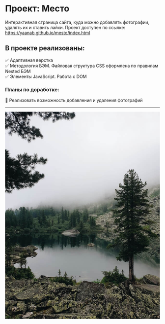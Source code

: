 # Проект: Место
Интерактивная страница сайта, куда можно добавлять фотографии, удалять их и ставить лайки.
Проект доступен по ссылке:
https://yaanab.github.io/mesto/index.html

## В проекте реализованы:
:white_check_mark: Адаптивная верстка<br>
:white_check_mark: Методология БЭМ. Файловая структура CSS оформлена по правилам Nested БЭМ <br>
:white_check_mark: Элементы JavaScript. Работа с DOM<br>

### Планы по доработке:
:black_square_button: Реализовать возможность добавления и удаления фотографий<br>
___
![](./images/krasnoyarskiy-krai.jpg)

